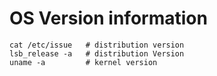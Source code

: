OS Version information
======================

	cat /etc/issue   # distribution version
	lsb_release -a   # distribution Version
	uname -a         # kernel version

